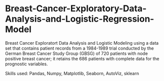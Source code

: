 # Breast-Cancer-Exploratory-Data-Analysis-and-Logistic-Regression-Model

Breast Cancer Exploratort Data Analysis and Logistic Modeling using a data set that contains patient records from a 1984-1989 trial conducted by the German Breast Cancer Study Group (GBSG)
of 720 patients with node positive breast cancer; it retains the 686 patients with complete data for the prognostic variables.

Skills used: Pandas, Numpy, Matplotlib, Seaborn, AutoViz, sklearn
